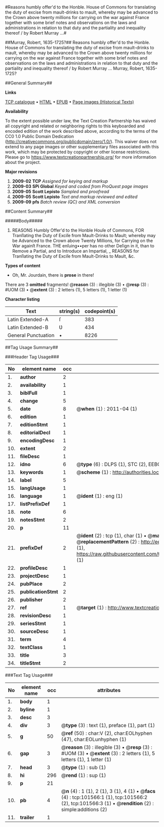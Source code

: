 #Reasons humbly offer'd to the Honble. House of Commons for translating the duty of excise from mault-drinks to mault, whereby may be advanced to the Crown above twenty millions for carrying on the war against France together with some brief notes and observations on the laws and administrations in relation to that duty and the partiality and inequality thereof / by Robert Murray ...#

##Murray, Robert, 1635-1725?##
Reasons humbly offer'd to the Honble. House of Commons for translating the duty of excise from mault-drinks to mault, whereby may be advanced to the Crown above twenty millions for carrying on the war against France together with some brief notes and observations on the laws and administrations in relation to that duty and the partiality and inequality thereof / by Robert Murray ...
Murray, Robert, 1635-1725?

##General Summary##

**Links**

[TCP catalogue](http://www.ota.ox.ac.uk/tcp/)  • 
[HTML](http://tei.it.ox.ac.uk/tcp/Texts-HTML/free/A51/A51635.html)  • 
[EPUB](http://tei.it.ox.ac.uk/tcp/Texts-EPUB/free/A51/A51635.epub) • 
[Page images (Historical Texts)](https://historicaltexts.jisc.ac.uk/eebo-13720855e)

**Availability**

To the extent possible under law, the Text Creation Partnership has waived all copyright and related or neighboring rights to this keyboarded and encoded edition of the work described above, according to the terms of the CC0 1.0 Public Domain Dedication (http://creativecommons.org/publicdomain/zero/1.0/). This waiver does not extend to any page images or other supplementary files associated with this work, which may be protected by copyright or other license restrictions. Please go to https://www.textcreationpartnership.org/ for more information about the project.

**Major revisions**

1. __2009-02__ __TCP__ *Assigned for keying and markup*
1. __2009-03__ __SPi Global__ *Keyed and coded from ProQuest page images*
1. __2009-05__ __Scott Lepisto__ *Sampled and proofread*
1. __2009-05__ __Scott Lepisto__ *Text and markup reviewed and edited*
1. __2009-09__ __pfs__ *Batch review (QC) and XML conversion*

##Content Summary##

#####Body#####

1. REASONS Humbly Offer'd to the Honble Houſe of Commons, FOR Tranſlating the Duty of Exciſe from Mault-Drinks to Mault; whereby may be Advanced to the Crown above Twenty Millions, for Carrying on the War againſt France.
THE enſuing••per has no other Deſign in it, than to Remove a Partial, and to Introduce an Impartial,
    _ REASONS for Tranſlating the Duty of Exciſe from Mault-Drinks to Mault, &c.

**Types of content**

  * Oh, Mr. Jourdain, there is **prose** in there!

There are 3 **omitted** fragments! 
 @__reason__ (3) : illegible (3)  •  @__resp__ (3) : #UOM (3)  •  @__extent__ (3) : 2 letters (1), 5 letters (1), 1 letter (1)

**Character listing**


|Text|string(s)|codepoint(s)|
|---|---|---|
|Latin Extended-A|ſ|383|
|Latin Extended-B|Ʋ|434|
|General Punctuation|•|8226|

##Tag Usage Summary##

###Header Tag Usage###

|No|element name|occ|attributes|
|---|---|---|---|
|1.|__author__|2||
|2.|__availability__|1||
|3.|__biblFull__|1||
|4.|__change__|5||
|5.|__date__|8| @__when__ (1) : 2011-04 (1)|
|6.|__edition__|1||
|7.|__editionStmt__|1||
|8.|__editorialDecl__|1||
|9.|__encodingDesc__|1||
|10.|__extent__|2||
|11.|__fileDesc__|1||
|12.|__idno__|6| @__type__ (6) : DLPS (1), STC (2), EEBO-CITATION (1), OCLC (1), VID (1)|
|13.|__keywords__|1| @__scheme__ (1) : http://authorities.loc.gov/ (1)|
|14.|__label__|5||
|15.|__langUsage__|1||
|16.|__language__|1| @__ident__ (1) : eng (1)|
|17.|__listPrefixDef__|1||
|18.|__note__|6||
|19.|__notesStmt__|2||
|20.|__p__|11||
|21.|__prefixDef__|2| @__ident__ (2) : tcp (1), char (1)  •  @__matchPattern__ (2) : ([0-9\-]+):([0-9IVX]+) (1), (.+) (1)  •  @__replacementPattern__ (2) : http://eebo.chadwyck.com/downloadtiff?vid=$1&page=$2 (1), https://raw.githubusercontent.com/textcreationpartnership/Texts/master/tcpchars.xml#$1 (1)|
|22.|__profileDesc__|1||
|23.|__projectDesc__|1||
|24.|__pubPlace__|2||
|25.|__publicationStmt__|2||
|26.|__publisher__|2||
|27.|__ref__|1| @__target__ (1) : http://www.textcreationpartnership.org/docs/. (1)|
|28.|__revisionDesc__|1||
|29.|__seriesStmt__|1||
|30.|__sourceDesc__|1||
|31.|__term__|4||
|32.|__textClass__|1||
|33.|__title__|3||
|34.|__titleStmt__|2||


###Text Tag Usage###

|No|element name|occ|attributes|
|---|---|---|---|
|1.|__body__|1||
|2.|__byline__|1||
|3.|__desc__|3||
|4.|__div__|3| @__type__ (3) : text (1), preface (1), part (1)|
|5.|__g__|50| @__ref__ (50) : char:V (2), char:EOLhyphen (47), char:EOLunhyphen (1)|
|6.|__gap__|3| @__reason__ (3) : illegible (3)  •  @__resp__ (3) : #UOM (3)  •  @__extent__ (3) : 2 letters (1), 5 letters (1), 1 letter (1)|
|7.|__head__|3| @__type__ (1) : sub (1)|
|8.|__hi__|296| @__rend__ (1) : sup (1)|
|9.|__p__|21||
|10.|__pb__|4| @__n__ (4) : 1 (1), 2 (1), 3 (1), 4 (1)  •  @__facs__ (4) : tcp:101566:1 (1), tcp:101566:2 (2), tcp:101566:3 (1)  •  @__rendition__ (2) : simple:additions (2)|
|11.|__trailer__|1||
